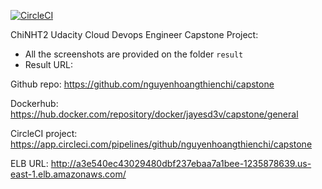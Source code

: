 [![CircleCI](https://dl.circleci.com/status-badge/img/gh/nguyenhoangthienchi/capstone/tree/master.svg?style=svg)](https://dl.circleci.com/status-badge/redirect/gh/nguyenhoangthienchi/capstone/tree/master)

ChiNHT2 Udacity Cloud Devops Engineer Capstone Project:
- All the screenshots are provided on the folder `result`
- Result URL:

Github repo: https://github.com/nguyenhoangthienchi/capstone

Dockerhub: https://hub.docker.com/repository/docker/jayesd3v/capstone/general

CircleCI project: https://app.circleci.com/pipelines/github/nguyenhoangthienchi/capstone

ELB URL: http://a3e540ec43029480dbf237ebaa7a1bee-1235878639.us-east-1.elb.amazonaws.com/
